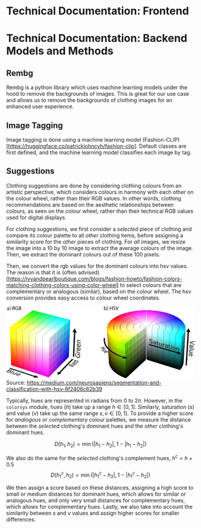 # Technical Documentation: Frontend



# Technical Documentation: Backend Models and Methods

## Rembg

Rembg is a python library which uses machine learning models under the hood to remove the backgrounds of images. This is great for our use case and allows us to remove the backgrounds of clothing images for an enhanced user experience.

## Image Tagging

Image tagging is done using a machine learning model (Fashion-CLIP)[https://huggingface.co/patrickjohncyh/fashion-clip]. Default classes are first defined, and the machine learning model classifies each image by tag.

## Suggestions

Clothing suggestions are done by considering clothing colours from an artistic perspective, which considers colours in harmony with each other on the colour wheel, rather than their RGB values. In other words, clothing recommendations are based on the aesthetic relationships between colours, as seen on the colour wheel, rather than their technical RGB values used for digital displays.

For clothing suggestions, we first consider a _selected_ piece of clothing and compare its colour palette to all _other_ clothing items, before assigning a similarity score for the _other_ pieces of clothing. For _all_ images, we resize the image into a 10 by 10 image to extract the average colours of the image. Then, we extract the dominant colours out of these 100 pixels. 

Then, we convert the rgb values for the dominant colours into hsv values. The reason is that it is (often advised)[https://ivyandpearlboutique.com/blogs/fashion-howto/fashion-colors-matching-clothing-colors-using-color-wheel] to select colours that are complementary or analogous (similar), based on the colour wheel. The hsv conversion provides easy access to colour wheel coordinates.

![HSV](image.png)
Source: <https://medium.com/neurosapiens/segmentation-and-classification-with-hsv-8f2406c62b39>

Typically, hues are represented in radians from $0$ to $2\pi$. However, in the `colorsys` module, hues ($h$) take up a range $h \in [0, 1]$. Similarly, saturation ($s$) and value ($v$) take up the same range $s, v \in [0, 1]$. To provide a higher score for _analogous_ or _complementary_ colour palettes, we measure the distance between the _selected_ clothing's dominant hues and the _other_ clothing's dominant hues.

$$D(h_1, h_2) = \min (|h_1 - h_2|, 1 - |h_1 - h_2|)$$

We also do the same for the _selected_ clothing's complement hues, $h^c = h + 0.5$
$$D(h_1^c, h_2) = \min (|h_1^c - h_2|, 1 - |h_1^c - h_2|)$$

We then assign a score based on these distances, assigning a high score to small or medium distances for dominant hues, which allows for similar or analogous hues, and only very small distances for complementary hues, which allows for complementary hues. Lastly, we also take into account the similarity between $s$ and $v$ values and assign higher scores for smaller differences.
